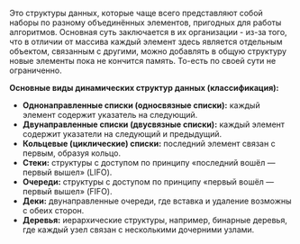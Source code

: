Это структуры данных, которые чаще всего представляют собой наборы по разному объединённых элементов, пригодных для работы алгоритмов. Основная суть заключается в их организации - из-за того, что в отличии от массива каждый элемент здесь является отдельным объектом, связанным с другими, можно добавлять в общую структуру новые элементы пока не кончится память. То-есть по своей сути не ограниченно.

**Основные виды динамических структур данных (классификация):**
- **Однонаправленные списки (односвязные списки):** каждый элемент содержит указатель на следующий.
- **Двунаправленные списки (двусвязные списки):** каждый элемент содержит указатели на следующий и предыдущий.
- **Кольцевые (циклические) списки:** последний элемент связан с первым, образуя кольцо.
- **Стеки:** структуры с доступом по принципу «последний вошёл — первый вышел» (LIFO).
- **Очереди:** структуры с доступом по принципу «первый вошёл — первый вышел» (FIFO).
- **Деки:** двунаправленные очереди, где вставка и удаление возможны с обеих сторон.
- **Деревья:** иерархические структуры, например, бинарные деревья, где каждый узел связан с несколькими дочерними узлами.